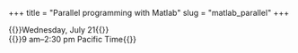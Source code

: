+++
title = "Parallel programming with Matlab"
slug = "matlab_parallel"
+++

{{<cor>}}Wednesday, July 21{{</cor>}}\
{{<cgr>}}9 am–2:30 pm Pacific Time{{</cgr>}}

<!-- Parallel Computing with MATLAB (Raymond Norris) -->
<!-- 9-10 am Pacific Live Intro session -->
<!-- 10-1 pm Pacific Self learning (video and exercises) -->
<!-- 1-2:30 pm Pacific Live QA session -->
